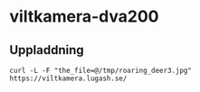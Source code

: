 # viltkamera-dva200
## Uppladdning
   `curl -L -F "the_file=@/tmp/roaring_deer3.jpg" https://viltkamera.lugash.se/`